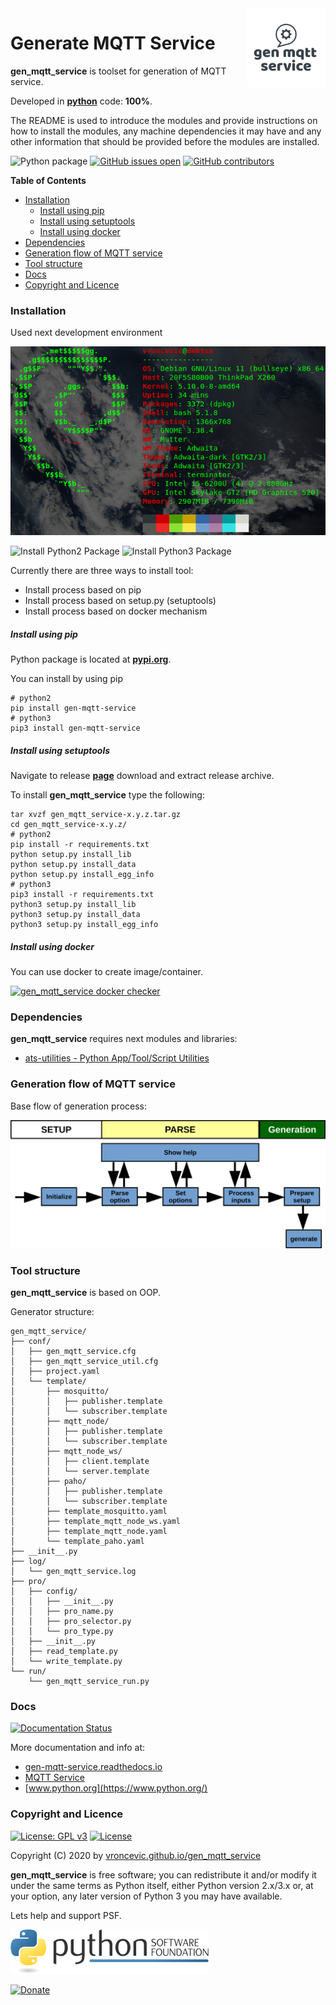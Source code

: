 <img align="right" src="https://raw.githubusercontent.com/vroncevic/gen_mqtt_service/dev/docs/gen_mqtt_service_logo.png" width="25%">

# Generate MQTT Service

**gen_mqtt_service** is toolset for generation of MQTT service.

Developed in **[python](https://www.python.org/)** code: **100%**.

The README is used to introduce the modules and provide instructions on
how to install the modules, any machine dependencies it may have and any
other information that should be provided before the modules are installed.

![Python package](https://github.com/vroncevic/gen_mqtt_service/workflows/Python%20package%20gen_mqtt_service/badge.svg?branch=master) [![GitHub issues open](https://img.shields.io/github/issues/vroncevic/gen_mqtt_service.svg)](https://github.com/vroncevic/gen_mqtt_service/issues) [![GitHub contributors](https://img.shields.io/github/contributors/vroncevic/gen_mqtt_service.svg)](https://github.com/vroncevic/gen_mqtt_service/graphs/contributors)

<!-- START doctoc generated TOC please keep comment here to allow auto update -->
<!-- DON'T EDIT THIS SECTION, INSTEAD RE-RUN doctoc TO UPDATE -->
**Table of Contents**

- [Installation](#installation)
    - [Install using pip](#install-using-pip)
    - [Install using setuptools](#install-using-setuptools)
    - [Install using docker](#install-using-docker)
- [Dependencies](#dependencies)
- [Generation flow of MQTT service](#generation-flow-of-mqtt-service)
- [Tool structure](#tool-structure)
- [Docs](#docs)
- [Copyright and Licence](#copyright-and-licence)

<!-- END doctoc generated TOC please keep comment here to allow auto update -->

### Installation

Used next development environment

![Development environment](https://raw.githubusercontent.com/vroncevic/gen_mqtt_service/dev/docs/debtux.png)

![Install Python2 Package](https://github.com/vroncevic/gen_mqtt_service/workflows/Install%20Python2%20Package%20gen_mqtt_service/badge.svg?branch=master) ![Install Python3 Package](https://github.com/vroncevic/gen_mqtt_service/workflows/Install%20Python3%20Package%20gen_mqtt_service/badge.svg?branch=master)

Currently there are three ways to install tool:
* Install process based on pip
* Install process based on setup.py (setuptools)
* Install process based on docker mechanism

##### Install using pip

Python package is located at **[pypi.org](https://pypi.org/project/gen-mqtt-service/)**.

You can install by using pip
```
# python2
pip install gen-mqtt-service
# python3
pip3 install gen-mqtt-service
```

##### Install using setuptools

Navigate to release **[page](https://github.com/vroncevic/gen_mqtt_service/releases/)** download and extract release archive.

To install **gen_mqtt_service** type the following:
```
tar xvzf gen_mqtt_service-x.y.z.tar.gz
cd gen_mqtt_service-x.y.z/
# python2
pip install -r requirements.txt
python setup.py install_lib
python setup.py install_data
python setup.py install_egg_info
# python3
pip3 install -r requirements.txt
python3 setup.py install_lib
python3 setup.py install_data
python3 setup.py install_egg_info
```

##### Install using docker

You can use docker to create image/container.

[![gen_mqtt_service docker checker](https://github.com/vroncevic/gen_mqtt_service/workflows/gen_mqtt_service%20docker%20checker/badge.svg)](https://github.com/vroncevic/gen_mqtt_service/actions?query=workflow%3A%22gen_mqtt_service+docker+checker%22)

### Dependencies

**gen_mqtt_service** requires next modules and libraries:

* [ats-utilities - Python App/Tool/Script Utilities](https://vroncevic.github.io/ats_utilities)

### Generation flow of MQTT service

Base flow of generation process:

![MQTT generation flow](https://raw.githubusercontent.com/vroncevic/gen_mqtt_service/dev/docs/gen_mqtt_service_flow.png)

### Tool structure

**gen_mqtt_service** is based on OOP.

Generator structure:

```
gen_mqtt_service/
├── conf/
│   ├── gen_mqtt_service.cfg
│   ├── gen_mqtt_service_util.cfg
│   ├── project.yaml
│   └── template/
│       ├── mosquitto/
│       │   ├── publisher.template
│       │   └── subscriber.template
│       ├── mqtt_node/
│       │   ├── publisher.template
│       │   └── subscriber.template
│       ├── mqtt_node_ws/
│       │   ├── client.template
│       │   └── server.template
│       ├── paho/
│       │   ├── publisher.template
│       │   └── subscriber.template
│       ├── template_mosquitto.yaml
│       ├── template_mqtt_node_ws.yaml
│       ├── template_mqtt_node.yaml
│       └── template_paho.yaml
├── __init__.py
├── log/
│   └── gen_mqtt_service.log
├── pro/
│   ├── config/
│   │   ├── __init__.py
│   │   ├── pro_name.py
│   │   ├── pro_selector.py
│   │   └── pro_type.py
│   ├── __init__.py
│   ├── read_template.py
│   └── write_template.py
└── run/
    └── gen_mqtt_service_run.py
```

### Docs

[![Documentation Status](https://readthedocs.org/projects/gen-mqtt-service/badge/?version=latest)](https://gen-mqtt-service.readthedocs.io/en/latest/?badge=latest)

More documentation and info at:
* [gen-mqtt-service.readthedocs.io](https://gen-mqtt-service.readthedocs.io/en/latest)
* [MQTT Service](overview.md)
* [www.python.org](https://www.python.org/)

### Copyright and Licence

[![License: GPL v3](https://img.shields.io/badge/License-GPLv3-blue.svg)](https://www.gnu.org/licenses/gpl-3.0) [![License](https://img.shields.io/badge/License-Apache%202.0-blue.svg)](https://opensource.org/licenses/Apache-2.0)

Copyright (C) 2020 by [vroncevic.github.io/gen_mqtt_service](https://vroncevic.github.io/gen_mqtt_service)

**gen_mqtt_service** is free software; you can redistribute it and/or modify
it under the same terms as Python itself, either Python version 2.x/3.x or,
at your option, any later version of Python 3 you may have available.

Lets help and support PSF.

[![Python Software Foundation](https://raw.githubusercontent.com/vroncevic/gen_mqtt_service/dev/docs/psf-logo-alpha.png)](https://www.python.org/psf/)

[![Donate](https://www.paypalobjects.com/en_US/i/btn/btn_donateCC_LG.gif)](https://psfmember.org/index.php?q=civicrm/contribute/transact&reset=1&id=2)

